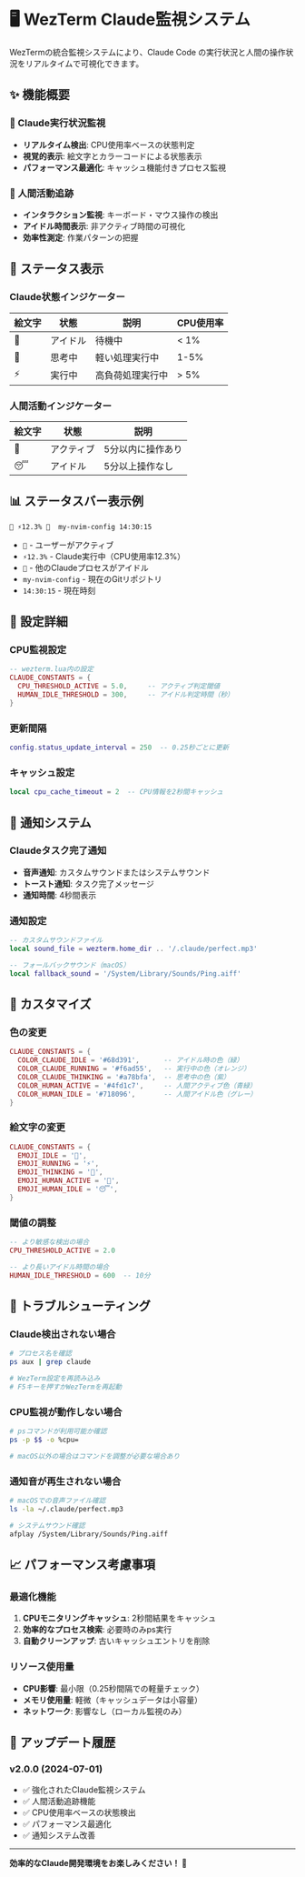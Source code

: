 # 🖥️ WezTerm Claude監視システム

WezTermの統合監視システムにより、Claude Code の実行状況と人間の操作状況をリアルタイムで可視化できます。

## ✨ 機能概要

### 🤖 Claude実行状況監視
- **リアルタイム検出**: CPU使用率ベースの状態判定
- **視覚的表示**: 絵文字とカラーコードによる状態表示
- **パフォーマンス最適化**: キャッシュ機能付きプロセス監視

### 👤 人間活動追跡
- **インタラクション監視**: キーボード・マウス操作の検出
- **アイドル時間表示**: 非アクティブ時間の可視化
- **効率性測定**: 作業パターンの把握

## 🎯 ステータス表示

### Claude状態インジケーター
| 絵文字 | 状態 | 説明 | CPU使用率 |
|--------|------|------|-----------|
| 🤖 | アイドル | 待機中 | < 1% |
| 💭 | 思考中 | 軽い処理実行中 | 1-5% |
| ⚡ | 実行中 | 高負荷処理実行中 | > 5% |

### 人間活動インジケーター
| 絵文字 | 状態 | 説明 |
|--------|------|------|
| 👤 | アクティブ | 5分以内に操作あり |
| 😴 | アイドル | 5分以上操作なし |

## 📊 ステータスバー表示例

```
👤 ⚡12.3% 🤖  my-nvim-config 14:30:15
```

- `👤` - ユーザーがアクティブ
- `⚡12.3%` - Claude実行中（CPU使用率12.3%）
- `🤖` - 他のClaudeプロセスがアイドル
- `my-nvim-config` - 現在のGitリポジトリ
- `14:30:15` - 現在時刻

## 🔧 設定詳細

### CPU監視設定
```lua
-- wezterm.lua内の設定
CLAUDE_CONSTANTS = {
  CPU_THRESHOLD_ACTIVE = 5.0,     -- アクティブ判定閾値
  HUMAN_IDLE_THRESHOLD = 300,     -- アイドル判定時間（秒）
}
```

### 更新間隔
```lua
config.status_update_interval = 250  -- 0.25秒ごとに更新
```

### キャッシュ設定
```lua
local cpu_cache_timeout = 2  -- CPU情報を2秒間キャッシュ
```

## 🔔 通知システム

### Claudeタスク完了通知
- **音声通知**: カスタムサウンドまたはシステムサウンド
- **トースト通知**: タスク完了メッセージ
- **通知時間**: 4秒間表示

### 通知設定
```lua
-- カスタムサウンドファイル
local sound_file = wezterm.home_dir .. '/.claude/perfect.mp3'

-- フォールバックサウンド（macOS）
local fallback_sound = '/System/Library/Sounds/Ping.aiff'
```

## 🎨 カスタマイズ

### 色の変更
```lua
CLAUDE_CONSTANTS = {
  COLOR_CLAUDE_IDLE = '#68d391',      -- アイドル時の色（緑）
  COLOR_CLAUDE_RUNNING = '#f6ad55',   -- 実行中の色（オレンジ）
  COLOR_CLAUDE_THINKING = '#a78bfa',  -- 思考中の色（紫）
  COLOR_HUMAN_ACTIVE = '#4fd1c7',     -- 人間アクティブ色（青緑）
  COLOR_HUMAN_IDLE = '#718096',       -- 人間アイドル色（グレー）
}
```

### 絵文字の変更
```lua
CLAUDE_CONSTANTS = {
  EMOJI_IDLE = '🤖',
  EMOJI_RUNNING = '⚡',
  EMOJI_THINKING = '💭',
  EMOJI_HUMAN_ACTIVE = '👤',
  EMOJI_HUMAN_IDLE = '😴',
}
```

### 閾値の調整
```lua
-- より敏感な検出の場合
CPU_THRESHOLD_ACTIVE = 2.0

-- より長いアイドル時間の場合
HUMAN_IDLE_THRESHOLD = 600  -- 10分
```

## 🚨 トラブルシューティング

### Claude検出されない場合
```bash
# プロセス名を確認
ps aux | grep claude

# WezTerm設定を再読み込み
# F5キーを押すかWezTermを再起動
```

### CPU監視が動作しない場合
```bash
# psコマンドが利用可能か確認
ps -p $$ -o %cpu=

# macOS以外の場合はコマンドを調整が必要な場合あり
```

### 通知音が再生されない場合
```bash
# macOSでの音声ファイル確認
ls -la ~/.claude/perfect.mp3

# システムサウンド確認
afplay /System/Library/Sounds/Ping.aiff
```

## 📈 パフォーマンス考慮事項

### 最適化機能
1. **CPUモニタリングキャッシュ**: 2秒間結果をキャッシュ
2. **効率的なプロセス検索**: 必要時のみps実行
3. **自動クリーンアップ**: 古いキャッシュエントリを削除

### リソース使用量
- **CPU影響**: 最小限（0.25秒間隔での軽量チェック）
- **メモリ使用量**: 軽微（キャッシュデータは小容量）
- **ネットワーク**: 影響なし（ローカル監視のみ）

## 🔄 アップデート履歴

### v2.0.0 (2024-07-01)
- ✅ 強化されたClaude監視システム
- ✅ 人間活動追跡機能
- ✅ CPU使用率ベースの状態検出
- ✅ パフォーマンス最適化
- ✅ 通知システム改善

---

**効率的なClaude開発環境をお楽しみください！ 🚀**